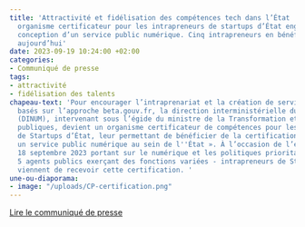 ```yaml
---
title: 'Attractivité et fidélisation des compétences tech dans l’État : la DINUM devient
  organisme certificateur pour les intrapreneurs de startups d’État engagés dans la
  conception d’un service public numérique. Cinq intrapreneurs en bénéficient dès
  aujourd’hui'
date: 2023-09-19 10:24:00 +02:00
categories:
- Communiqué de presse
tags:
- attractivité
- fidélisation des talents
chapeau-text: 'Pour encourager l’intraprenariat et la création de services numériques
  basés sur l’approche beta.gouv.fr, la direction interministérielle du numérique
  (DINUM), intervenant sous l’égide du ministre de la Transformation et de la Fonction
  publiques, devient un organisme certificateur de compétences pour les intrapreneurs
  de Startups d’État, leur permettant de bénéficier de la certification « Concevoir
  un service public numérique au sein de l''État ». À l’occasion de l’événement du
  18 septembre 2023 portant sur le numérique et les politiques prioritaires du Gouvernement,
  5 agents publics exerçant des fonctions variées - intrapreneurs de Startups d’État
  viennent de recevoir cette certification. '
une-ou-diaporama:
- image: "/uploads/CP-certification.png"
---
```


<div class="lien-important"><p><a href="https://www.numerique.gouv.fr/espace-presse/la-dinum-devient-organisme-certificateur/">Lire le communiqué de presse</a></p></div>